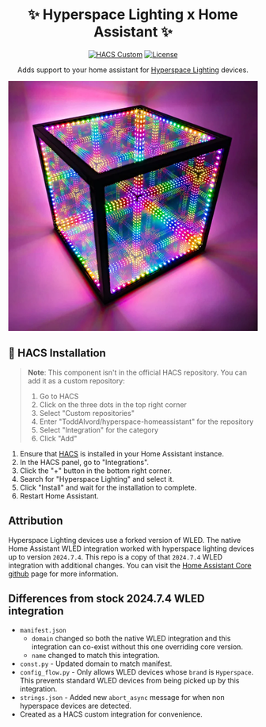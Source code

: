 <div align="center">

# ✨ Hyperspace Lighting x Home Assistant ✨

[![HACS Custom](https://img.shields.io/badge/HACS-Custom-41BDF5.svg?style=flat-square&logo=homeassistant&logoColor=white)](https://github.com/hacs/integration)
[![License](https://img.shields.io/github/license/hyperb1iss/signalrgb-homeassistant?style=flat-square&logo=apache&logoColor=white)](https://opensource.org/licenses/Apache-2.0)

Adds support to your home assistant for [Hyperspace Lighting](https://hyperspacelight.com/) devices.

![alt text](images/hc.webp)

</div>

## 🔧 HACS Installation
> **Note**: This component isn't in the official HACS repository. You can add it as a custom repository:
>
> 1. Go to HACS
> 2. Click on the three dots in the top right corner
> 3. Select "Custom repositories"
> 4. Enter "ToddAlvord/hyperspace-homeassistant" for the repository
> 5. Select "Integration" for the category
> 6. Click "Add"

1. Ensure that [HACS](https://hacs.xyz/) is installed in your Home Assistant instance.
2. In the HACS panel, go to "Integrations".
3. Click the "+" button in the bottom right corner.
4. Search for "Hyperspace Lighting" and select it.
5. Click "Install" and wait for the installation to complete.
6. Restart Home Assistant.





## Attribution
Hyperspace Lighting devices use a forked version of WLED. The native Home Assistant WLED integration worked with hyperspace lighting devices up to version `2024.7.4`. This repo is a copy of that `2024.7.4` WLED integration with additional changes. You can visit the [Home Assistant Core github](https://github.com/home-assistant/core) page for more information.


## Differences from stock 2024.7.4 WLED integration
- `manifest.json` 
    - `domain` changed so both the native WLED integration and this integration can co-exist without this one overriding core version.
    - `name` changed to match this integration.
- `const.py` - Updated domain to match manifest.
- `config_flow.py` - Only allows WLED devices whose `brand` is `Hyperspace`. This prevents standard WLED devices from being picked up by this integration.
- `strings.json` - Added new `abort_async` message for when non hyperspace devices are detected.
- Created as a HACS custom integration for convenience.